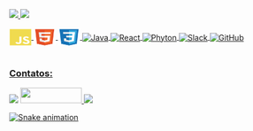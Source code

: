  <div>
   <a href="https://github.com/everandrade">
   <img height="180em" src="https://github-readme-stats.vercel.app/api?username=everandrade&show_icons=true&theme=tokyonight&include_all_commits=true&count_private=true"/>
   <img height="180em" src="https://github-readme-stats.vercel.app/api/top-langs/?username=everandrade&layout=compact&langs_count=6&theme=tokyonight"/>

</div>
<div style="display: inline_block"><br>
  <img align="center" alt="Js" height="30" width="40" src="https://raw.githubusercontent.com/devicons/devicon/master/icons/javascript/javascript-plain.svg">
  <img align="center" alt="HTML" height="30" width="40" src="https://raw.githubusercontent.com/devicons/devicon/master/icons/html5/html5-original.svg">
  <img align="center" alt="CSS" height="30" width="40" src="https://raw.githubusercontent.com/devicons/devicon/master/icons/css3/css3-original.svg">
  <img align="center" alt="Java" height="30" width="40" src="https://cdn.jsdelivr.net/gh/devicons/devicon/icons/java/java-original-wordmark.svg">
  <img align="center" alt="React" height="30" width="40" src="https://cdn.jsdelivr.net/gh/devicons/devicon/icons/react/react-original-wordmark.svg">
  <img align="center" alt="Phyton" height="30" width="40" src="https://cdn.jsdelivr.net/gh/devicons/devicon/icons/python/python-original-wordmark.svg">
  <img align="center" alt="Slack" height="30" width="40" src="https://cdn.jsdelivr.net/gh/devicons/devicon/icons/slack/slack-original-wordmark.svg">
  <img align="center" alt="GitHub" height="30" width="40" src="https://cdn.jsdelivr.net/gh/devicons/devicon/icons/github/github-original.svg">
</div>
 
 <br>
 
  ### Contatos:
 
<div> 
  <a href="https://instagram.com/everandrade" target="_blank"><img src="https://img.shields.io/badge/-Instagram-%23E4405F?style=for-the-badge&logo=instagram&logoColor=white" target="_blank"></a>
  <a href = "mailto:andrade.everson@outlook.com"><img src="https://web.cytrack.com/wpv1/wp-content/uploads/microsoft-outlook-logo.jpg" target="_blank" width=111 height=28 </a>
  <a href="https://www.linkedin.com/in/everson-andrade" target="_blank"><img src="https://img.shields.io/badge/-LinkedIn-%230077B5?style=for-the-badge&logo=linkedin&logoColor=white" target="_blank"</a> 
 
  ![Snake animation](https://github.com/everandrade/everandrade/blob/output/github-contribution-grid-snake.svg)

</div>
